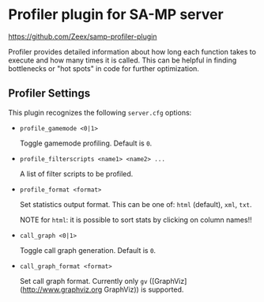 Profiler plugin for SA-MP server
================================

https://github.com/Zeex/samp-profiler-plugin

Profiler provides detailed information about how long each function takes to execute and how many times
it is called. This can be helpful in finding bottlenecks or "hot spots" in code for further optimization.

Profiler Settings
-----------------

This plugin recognizes the following `server.cfg` options:

*	`profile_gamemode <0|1>`

	Toggle gamemode profiling. Default is `0`.

*	`profile_filterscripts <name1> <name2> ...`

	A list of filter scripts to be profiled.

*	`profile_format <format>`

	Set statistics output format. This can be one of: `html` (default), `xml`, `txt`.

	NOTE for `html`: it is possible to sort stats by clicking on column names!!

*	`call_graph <0|1>`

	Toggle call graph generation. Default is `0`.

*	`call_graph_format <format>`

	Set call graph format. Currently only `gv` ([GraphViz](http://www.graphviz.org GraphViz)) is supported.

